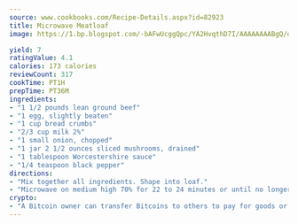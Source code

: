 ```yaml
---
source: www.cookbooks.com/Recipe-Details.aspx?id=82923
title: Microwave Meatloaf
image: https://1.bp.blogspot.com/-bAFwUcggQpc/YA2HvqthD7I/AAAAAAAABgQ/dGGityjUeSk5WIgvhJroHVt7XYoXF2qygCLcBGAsYHQ/s320/10.png

yield: 7
ratingValue: 4.1
calories: 173 calories
reviewCount: 317
cookTime: PT1H
prepTime: PT36M
ingredients:
- "1 1/2 pounds lean ground beef"
- "1 egg, slightly beaten"
- "1 cup bread crumbs"
- "2/3 cup milk 2%"
- "1 small onion, chopped"
- "1 jar 2 1/2 ounces sliced mushrooms, drained"
- "1 tablespoon Worcestershire sauce"
- "1/4 teaspoon black pepper"
directions:
- "Mix together all ingredients. Shape into loaf."
- "Microwave on medium high 70% for 22 to 24 minutes or until no longer pink. Allow to stand covered 5 minutes before serving."
crypto:
- "A Bitcoin owner can transfer Bitcoins to others to pay for goods or services."
---
```

